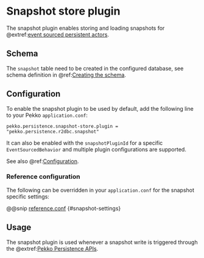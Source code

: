 # Snapshot store plugin

The snapshot plugin enables storing and loading snapshots for @extref:[event sourced persistent actors](pekko:typed/persistence.html).

## Schema

The `snapshot` table need to be created in the configured database, see schema definition in @ref:[Creating the schema](getting-started.md#schema).

## Configuration

To enable the snapshot plugin to be used by default, add the following line to your Pekko `application.conf`:

```
pekko.persistence.snapshot-store.plugin = "pekko.persistence.r2dbc.snapshot"
```

It can also be enabled with the `snapshotPluginId` for a specific `EventSourcedBehavior` and multiple
plugin configurations are supported.

See also @ref:[Configuration](config.md).

### Reference configuration

The following can be overridden in your `application.conf` for the snapshot specific settings:

@@snip [reference.conf](/core/src/main/resources/reference.conf) {#snapshot-settings}

## Usage

The snapshot plugin is used whenever a snapshot write is triggered through the
@extref:[Pekko Persistence APIs](pekko:typed/persistence-snapshot.html).
